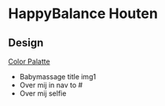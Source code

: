 # HappyBalance Houten

## Design

[Color Palatte](https://colorhunt.co/palette/e7ccccede8dca5b68dc1cfa1)

- Babymassage title img1
- Over mij in nav to #
- Over mij selfie
